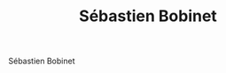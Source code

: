 ﻿---
title: Sébastien Bobinet
huis: Dom. Bobinet
regio: A.O.C. Saumur Champigny
photo: bobinet.jpg
layout: wijnhuis

wijnen:
    - naam:  Amatéüs Bobi'09
      ref:   
      app:   A.O.C. Saumur Champigny
      type:  Rouge
      cep:   Cabernet franc 
      prijs: €16.73
    
    
    
---
Sébastien Bobinet
